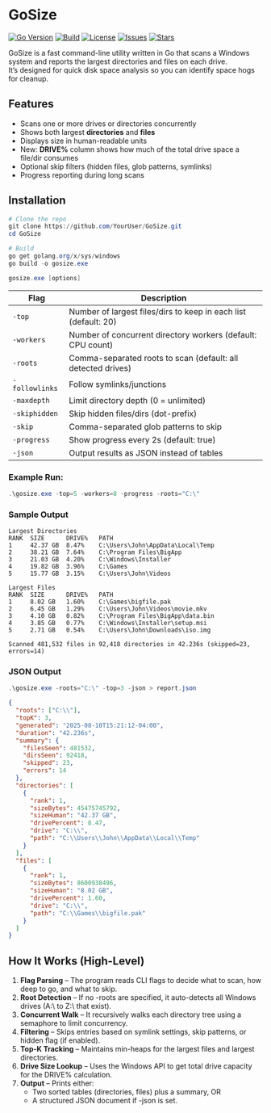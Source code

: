 # GoSize

[![Go Version](https://img.shields.io/github/go-mod/go-version/xBen-Harveyx/GoSize)](https://golang.org/dl/)
[![Build](https://img.shields.io/github/actions/workflow/status/xBen-Harveyx/GoSize/go.yml?label=build)](https://github.com/xBen-Harveyx/GoSize/actions)
[![License](https://img.shields.io/github/license/xBen-Harveyx/GoSize)](LICENSE)
[![Issues](https://img.shields.io/github/issues/xBen-Harveyx/GoSize)](https://github.com/xBen-Harveyx/GoSize/issues)
[![Stars](https://img.shields.io/github/stars/xBen-Harveyx/GoSize?style=social)](https://github.com/xBen-Harveyx/GoSize/stargazers)

GoSize is a fast command-line utility written in Go that scans a Windows system and reports the largest directories and files on each drive.  
It’s designed for quick disk space analysis so you can identify space hogs for cleanup.


## Features
- Scans one or more drives or directories concurrently
- Shows both largest **directories** and **files**
- Displays size in human-readable units
- New: **DRIVE%** column shows how much of the total drive space a file/dir consumes
- Optional skip filters (hidden files, glob patterns, symlinks)
- Progress reporting during long scans


## Installation
```powershell
# Clone the repo
git clone https://github.com/YourUser/GoSize.git
cd GoSize

# Build
go get golang.org/x/sys/windows
go build -o gosize.exe

gosize.exe [options]
```

| Flag           | Description                                                     |
| -------------- | --------------------------------------------------------------- |
| `-top`         | Number of largest files/dirs to keep in each list (default: 20) |
| `-workers`     | Number of concurrent directory workers (default: CPU count)     |
| `-roots`       | Comma-separated roots to scan (default: all detected drives)    |
| `-followlinks` | Follow symlinks/junctions                                       |
| `-maxdepth`    | Limit directory depth (0 = unlimited)                           |
| `-skiphidden`  | Skip hidden files/dirs (dot-prefix)                             |
| `-skip`        | Comma-separated glob patterns to skip                           |
| `-progress`    | Show progress every 2s (default: true)                          |
| `-json`	     | Output results as JSON instead of tables                        |

### Example Run:
```PowerShell
.\gosize.exe -top=5 -workers=8 -progress -roots="C:\"
```

### Sample Output
```
Largest Directories
RANK  SIZE      DRIVE%   PATH
1     42.37 GB  8.47%    C:\Users\John\AppData\Local\Temp
2     38.21 GB  7.64%    C:\Program Files\BigApp
3     21.03 GB  4.20%    C:\Windows\Installer
4     19.82 GB  3.96%    C:\Games
5     15.77 GB  3.15%    C:\Users\John\Videos

Largest Files
RANK  SIZE      DRIVE%   PATH
1     8.02 GB   1.60%    C:\Games\bigfile.pak
2     6.45 GB   1.29%    C:\Users\John\Videos\movie.mkv
3     4.10 GB   0.82%    C:\Program Files\BigApp\data.bin
4     3.85 GB   0.77%    C:\Windows\Installer\setup.msi
5     2.71 GB   0.54%    C:\Users\John\Downloads\iso.img

Scanned 481,532 files in 92,418 directories in 42.236s (skipped=23, errors=14)
```

### JSON Output

```PowerShell
.\gosize.exe -roots="C:\" -top=3 -json > report.json
```

```json
{
  "roots": ["C:\\"],
  "topK": 3,
  "generated": "2025-08-10T15:21:12-04:00",
  "duration": "42.236s",
  "summary": {
    "filesSeen": 481532,
    "dirsSeen": 92418,
    "skipped": 23,
    "errors": 14
  },
  "directories": [
    {
      "rank": 1,
      "sizeBytes": 45475745792,
      "sizeHuman": "42.37 GB",
      "drivePercent": 8.47,
      "drive": "C:\\",
      "path": "C:\\Users\\John\\AppData\\Local\\Temp"
    }
  ],
  "files": [
    {
      "rank": 1,
      "sizeBytes": 8600938496,
      "sizeHuman": "8.02 GB",
      "drivePercent": 1.60,
      "drive": "C:\\",
      "path": "C:\\Games\\bigfile.pak"
    }
  ]
}
```

## How It Works (High-Level)
1. **Flag Parsing** – The program reads CLI flags to decide what to scan, how deep to go, and what to skip.
2. **Root Detection** – If no -roots are specified, it auto-detects all Windows drives (A:\ to Z:\ that exist).
3. **Concurrent Walk** – It recursively walks each directory tree using a semaphore to limit concurrency.
4. **Filtering** – Skips entries based on symlink settings, skip patterns, or hidden flag (if enabled).
5. **Top-K Tracking** – Maintains min-heaps for the largest files and largest directories.
6. **Drive Size Lookup** – Uses the Windows API to get total drive capacity for the DRIVE% calculation.
7. **Output** – Prints either:
    - Two sorted tables (directories, files) plus a summary, OR
    - A structured JSON document if -json is set.
